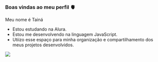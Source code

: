 ### Boas vindas ao meu perfil 🫀

Meu nome é Tainá

- Estou estudando na Alura.
- Estou me desenvolvendo na linguagem JavaScript.
- Utiizo esse espaço para minha organização e compartilhamento dos meus projetos desenvolvidos.

![](https://media.tenor.com/-tbBSyjd0sUAAAAC/gabigol-flamengo.gif)
